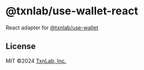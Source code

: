# @txnlab/use-wallet-react

React adapter for [@txnlab/use-wallet](https://github.com/TxnLab/use-wallet/tree/v3/packages/use-wallet)

## License

MIT ©2024 [TxnLab, Inc.](https://txnlab.dev)
